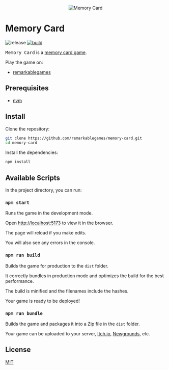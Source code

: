<p align="center">
  <img src="https://github.com/remarkablegames/memory-card/blob/master/public/logo192.png" alt="Memory Card">
</p>

# Memory Card

![release](https://img.shields.io/github/v/release/remarkablegames/memory-card)
[![build](https://github.com/remarkablegames/memory-card/actions/workflows/build.yml/badge.svg)](https://github.com/remarkablegames/memory-card/actions/workflows/build.yml)

<kbd>Memory Card</kbd> is a [memory card game](<https://wikipedia.org/wiki/Concentration_(card_game)>).

Play the game on:

- [remarkablegames](https://remarkablegames.org/memory-card/)

## Prerequisites

- [nvm](https://github.com/nvm-sh/nvm#readme)

## Install

Clone the repository:

```sh
git clone https://github.com/remarkablegames/memory-card.git
cd memory-card
```

Install the dependencies:

```sh
npm install
```

## Available Scripts

In the project directory, you can run:

### `npm start`

Runs the game in the development mode.

Open [http://localhost:5173](http://localhost:5173) to view it in the browser.

The page will reload if you make edits.

You will also see any errors in the console.

### `npm run build`

Builds the game for production to the `dist` folder.

It correctly bundles in production mode and optimizes the build for the best performance.

The build is minified and the filenames include the hashes.

Your game is ready to be deployed!

### `npm run bundle`

Builds the game and packages it into a Zip file in the `dist` folder.

Your game can be uploaded to your server, [Itch.io](https://itch.io/), [Newgrounds](https://www.newgrounds.com/), etc.

## License

[MIT](LICENSE)
